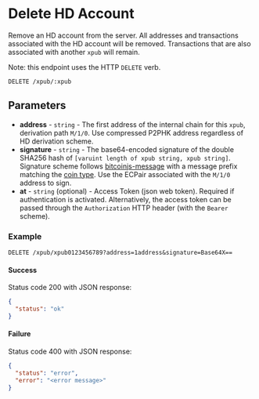 # Delete HD Account

Remove an HD account from the server. All addresses and transactions associated with the HD account will be removed. Transactions that are also associated with another `xpub` will remain.

Note: this endpoint uses the HTTP `DELETE` verb.

```http request
DELETE /xpub/:xpub
```

## Parameters
* **address** - `string` - The first address of the internal chain for this `xpub`, derivation path `M/1/0`. Use compressed P2PHK address regardless of HD derivation scheme.
* **signature** - `string` - The base64-encoded signature of the double SHA256 hash of `[varuint length of xpub string, xpub string]`. Signature scheme follows [bitcoinjs-message](https://github.com/bitcoinjs/bitcoinjs-message/blob/master/index.js) with a message prefix matching the [coin type](https://github.com/bitcoinjs/bitcoinjs-lib/blob/v3.1.1/src/networks.js). Use the ECPair associated with the `M/1/0` address to sign.
* **at** - `string` (optional) - Access Token (json web token). Required if authentication is activated. Alternatively, the access token can be passed through the `Authorization` HTTP header (with the `Bearer` scheme).

### Example

```http request
DELETE /xpub/xpub0123456789?address=1address&signature=Base64X==
```

#### Success
Status code 200 with JSON response:
```json
{
  "status": "ok"
}
```

#### Failure
Status code 400 with JSON response:
```json
{
  "status": "error",
  "error": "<error message>"
}
```
